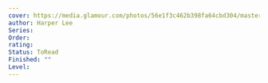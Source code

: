 ```yaml
---
cover: https://media.glamour.com/photos/56e1f3c462b398fa64cbd304/master/w_1600%2Cc_limit/entertainment-2016-02-18-main.jpg
author: Harper Lee
Series: 
Order: 
rating: 
Status: ToRead
Finished: ""
Level:
---
```









